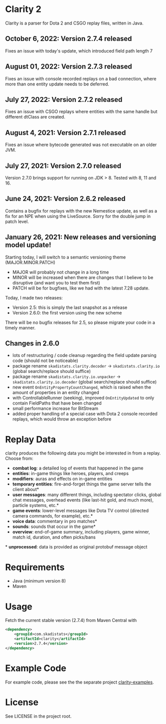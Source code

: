 # Clarity 2

Clarity is a parser for Dota 2 and CSGO replay files, written in Java.

## October 6, 2022: Version 2.7.4 released

Fixes an issue with today's update, which introduced field path length 7

## August 01, 2022: Version 2.7.3 released

Fixes an issue with console recorded replays on a bad connection, where more than one entity update needs to be deferred.

## July 27, 2022: Version 2.7.2 released

Fixes an issue with CSGO replays where entities with the same handle but different dtClass are created.

## August 4, 2021: Version 2.7.1 released

Fixes an issue where bytecode generated was not executable on an older JVM.

## July 27, 2021: Version 2.7.0 released

Version 2.7.0 brings support for running on JDK > 8.
Tested with 8, 11 and 16.

## June 24, 2021: Version 2.6.2 released

Contains a bugfix for replays with the new Nemestice update, as well as a fix for an NPE when using the LiveSource.
Sorry for the double jump in patch level.

## January 26, 2021: New releases and versioning model update!

Starting today, I will switch to a semantic versioning theme (MAJOR.MINOR.PATCH)

* MAJOR will probably not change in a long time
* MINOR will be increased when there are changes that I believe to be disruptive (and want you to test them first)
* PATCH will be for bugfixes, like we had with the latest 7.28 update.

Today, I made two releases:
* Version 2.5: this is simply the last snapshot as a release
* Version 2.6.0: the first version using the new scheme

There will be no bugfix releases for 2.5, so please migrate your code in a timely manner.

## Changes in 2.6.0

* lots of restructuring / code cleanup regarding the field update parsing code (should not be noticeable)
* package rename `skadistats.clarity.decoder` -> `skadistats.clarity.io` (global search/replace should suffice)
* package rename `skadistats.clarity.io.unpacker` -> `skadistats.clarity.io.decoder` (global search/replace should suffice)
* new event `OnEntityPropertyCountChanged`, which is raised when the amount of properties in an entity changed
* with ControllableRunner (seeking), improved `OnEntityUpdated` to only contain FieldPaths that have been changed
* small performance increase for BitStream
* added proper handling of a special case with Dota 2 console recorded replays, which would throw an exception before

# Replay Data

clarity produces the following data you might be interested in from a replay. Choose from:

* **combat log**: a detailed log of events that happened in the game
* **entities**: in-game things like heroes, players, and creeps
* **modifiers**: auras and effects on in-game entities
* **temporary entities**: fire-and-forget things the game server tells the client about*
* **user messages**: many different things, including spectator clicks, global chat messages, overhead events (like last-hit gold, and much more), particle systems, etc.*
* **game events**: lower-level messages like Dota TV control (directed camera commands, for example), etc.*
* **voice data**: commentary in pro matches*
* **sounds**: sounds that occur in the game*
* **overview**: end-of-game summary, including players, game winner, match id, duration, and often picks/bans

\* **unprocessed**: data is provided as original protobuf message object

# Requirements

* Java (minimum version 8)
* Maven

# Usage

Fetch the current stable version (2.7.4) from Maven Central with

```XML
<dependency>
	<groupId>com.skadistats</groupId>
	<artifactId>clarity</artifactId>
	<version>2.7.4</version>
</dependency>
```

# Example Code

For example code, please see the the separate project [clarity-examples](https://github.com/skadistats/clarity-examples).

# License

See LICENSE in the project root.
